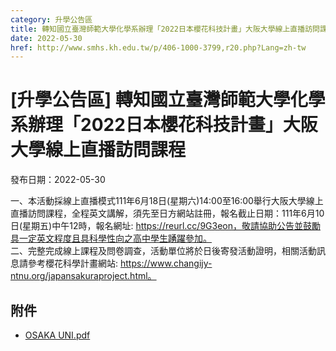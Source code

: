 ```yaml
---
category: 升學公告區
title: 轉知國立臺灣師範大學化學系辦理「2022日本櫻花科技計畫」大阪大學線上直播訪問課程
date: 2022-05-30
href: http://www.smhs.kh.edu.tw/p/406-1000-3799,r20.php?Lang=zh-tw
---
```


# [升學公告區] 轉知國立臺灣師範大學化學系辦理「2022日本櫻花科技計畫」大阪大學線上直播訪問課程

發布日期：2022-05-30

一、本活動採線上直播模式111年6月18日(星期六)14:00至16:00舉行大阪大學線上直播訪問課程，全程英文講解，須先至日方網站註冊，報名截止日期：111年6月10日(星期五)中午12時，報名網址: https://reurl.cc/9G3eon，敬請協助公告並鼓勵具一定英文程度且具科學性向之高中學生踴躍參加。  
二、完整完成線上課程及問卷調查，活動單位將於日後寄發活動證明，相關活動訊息請參考櫻花科學計畫網站: https://www.changijy-ntnu.org/japansakuraproject.html。

## 附件

- [OSAKA UNI.pdf](https://www.smhs.kh.edu.tw/var/file/0/1000/attach/16/pta_3568_8461019_01173.pdf)
